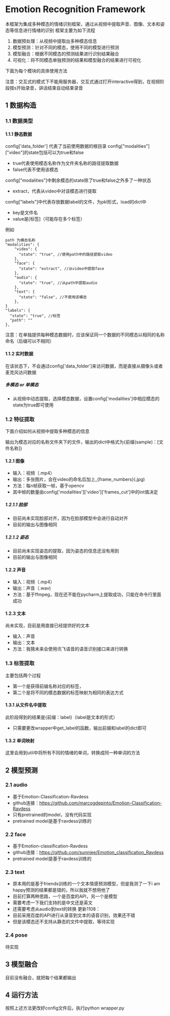 # Emotion Recognition Framework
本框架为集成多种模态的情绪识别框架，通过从视频中提取声音、图像、文本和姿态等信息进行情绪的识别
框架主要为如下流程
1. 数据预处理：从视频中提取出多种模态信息
2. 模型预测：针对不同的模态，使用不同的模型进行预测
3. 模型融合：根据不同模态的预测结果进行识别结果融合
4. 可视化：将不同模态单独预测的结果和模型融合的结果进行可视化

下面为每个模块的具体使用方法

注意：交互式的模式下不能用服务器，交互式通过打开interactive得到，在视频阶段按s开始录音，讲话结束自动结束录音

## 1 数据构造
### 1.1 数据类型
#### 1.1.1 静态数据
config['data_folder'] 代表了当前使用数据的根目录
config["modalities"]["video"]的state包括可以为true和false
* true代表使用模态名称作为文件夹名称的路径提取数据
* false代表不使用该模态

config["modalities"]中剩余模态的state除了true和false之外多了一种状态
* extract，代表从video中对该模态进行提取

config["labels"]中代表存放数据label的文件，为pkl形式，load的dict中
* key是文件名
* value是[标签]（可能存在多个标签）

例如

```
path 为模态名称
"modalities": {
    "video": {
      "state": "true", //使用path中的路径提取video
    },
    "face": {
      "state": "extract", //从video中提取face
    },
    "audio": {
      "state": "true", //从path中提取audio
    },
    "text": {
      "state": "false", //不使用该模态
    },
}
"labels": {
  "state": "true", //标签
  "path": ""
},
```

注意：在单独提供每种模态数据时，应该保证同一个数据的不同模态以相同的名称命名（后缀可以不相同）

#### 1.1.2 实时数据
在该状态下，不会通过config['data_folder']来访问数据，而是直接从摄像头或者麦克风访问数据
##### 多模态 or 单模态
* 从视频中动态提取，选择模态数据，设置config['modalities']中相应模态的state为true即可使用

### 1.2 特征提取
下面介绍如何从视频中提取多种模态的信息

输出为模态对应的名称文件夹下的文件，输出的dict中格式为{前缀(sample)：[文件名称]}
#### 1.2.1 图像
* 输入：视频（.mp4）
* 输出：多张图片，会在video的命名后加上_{frame_numbers}(.jpg)
* 方法：每n帧获取一帧，基于opencv
* 其中帧的数量由config['modalities']['video']['frames_cut']中的int值决定
##### 1.2.1.1 脸部
* 目前尚未实现脸部对齐，因为在脸部模型中会进行自动对齐
* 目前的输出与图像相同
##### 1.2.1.2 姿态
* 目前尚未实现姿态的提取，因为姿态的信息还没有用到
* 目前的输出与图像相同
#### 1.2.2 声音
* 输入：视频（.mp4）
* 输出：声音（.wav)
* 方法：基于ffmpeg，现在还不能在pycharm上提取成功，只能在命令行里面成功
#### 1.2.3 文本
尚未实现，目前是用直接已经提供好的文本
* 输入：声音
* 输出：文本
* 方法：我猜未来会使用讯飞语音的语音识别接口来进行转换
### 1.3 标签提取
主要包括两个过程
* 第一个是获得前缀名称对应的标签，
* 第二个是将不同的模态数据的标签映射为相同的表达方式

#### 1.3.1 从文件名中提取
此阶段得到的结果是{前缀：label}（label是文本的形式）
* 只需要更改wrapper中get_label的函数，输出前缀和label的dict即可

#### 1.3.2 单词映射
这里会用到util中将所有不同的情绪的单词，转换成同一种单词的方法

## 2 模型预测
### 2.1 audio
* 基于Emotion-Classification-Ravdess
* github连接：https://github.com/marcogdepinto/Emotion-Classification-Ravdess
* 只有pretrained的model，没有代码实现
* pretrained model是基于ravdess训练的

### 2.2 face 
* 基于Emotion-classification-Ravdess
* github连接：https://github.com/sunniee/Emotion_classification_Ravdess
* pretrained model是基于ravdess训练的

### 2.3 text
* 原本用的是基于friends训练的一个文本情感预测模型，但是我测了一下i am happy预测的结果都是错的，所以我就不想用他了
* 目前打算两种思路，一个是百度的API，另一个是模型
* 需要考虑一下我们支持的是中文还是英文
* 还需要考虑从audio到text的转换 
更新1108：
* 目前采用百度的API进行从录音到文本的语音识别，效果还不错
* 但是该模态还不支持从静态的文件中提取，等待实现

### 2.4 pose
待实现

## 3 模型融合
目前没有融合，就把每个结果都输出

## 4 运行方法
按照上述方法更改好config文件后，执行python wrapper.py